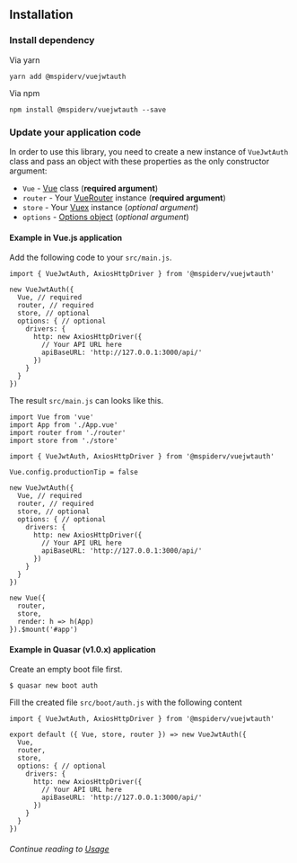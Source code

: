 ## Installation

### Install dependency

Via yarn
```
yarn add @mspiderv/vuejwtauth
```

Via npm
```
npm install @mspiderv/vuejwtauth --save
```

### Update your application code

In order to use this library, you need to create a new instance of `VueJwtAuth` class and pass an object with these properties as the only constructor argument:
 - `Vue` - [Vue](https://vuejs.org/) class (**required argument**)
 - `router` - Your [VueRouter](https://router.vuejs.org/) instance (**required argument**)
 - `store` - Your [Vuex](https://vuejs.org/) instance (*optional argument*)
 - `options` - [Options object](configuration.md) (*optional argument*)

#### Example in Vue.js application

Add the following code to your `src/main.js`.

```vue
import { VueJwtAuth, AxiosHttpDriver } from '@mspiderv/vuejwtauth'

new VueJwtAuth({
  Vue, // required
  router, // required
  store, // optional
  options: { // optional
    drivers: {
      http: new AxiosHttpDriver({
        // Your API URL here
        apiBaseURL: 'http://127.0.0.1:3000/api/'
      })
    }
  }
})
```

The result `src/main.js` can looks like this.

```vue
import Vue from 'vue'
import App from './App.vue'
import router from './router'
import store from './store'

import { VueJwtAuth, AxiosHttpDriver } from '@mspiderv/vuejwtauth'

Vue.config.productionTip = false

new VueJwtAuth({
  Vue, // required
  router, // required
  store, // optional
  options: { // optional
    drivers: {
      http: new AxiosHttpDriver({
        // Your API URL here
        apiBaseURL: 'http://127.0.0.1:3000/api/'
      })
    }
  }
})

new Vue({
  router,
  store,
  render: h => h(App)
}).$mount('#app')

```

#### Example in Quasar (v1.0.x) application

Create an empty boot file first.

```bash2
$ quasar new boot auth
```

Fill the created file `src/boot/auth.js` with the following content

```vue
import { VueJwtAuth, AxiosHttpDriver } from '@mspiderv/vuejwtauth'

export default ({ Vue, store, router }) => new VueJwtAuth({
  Vue,
  router,
  store,
  options: { // optional
    drivers: {
      http: new AxiosHttpDriver({
        // Your API URL here
        apiBaseURL: 'http://127.0.0.1:3000/api/'
      })
    }
  }
})
```

###### Continue reading to [Usage](usage.md)
